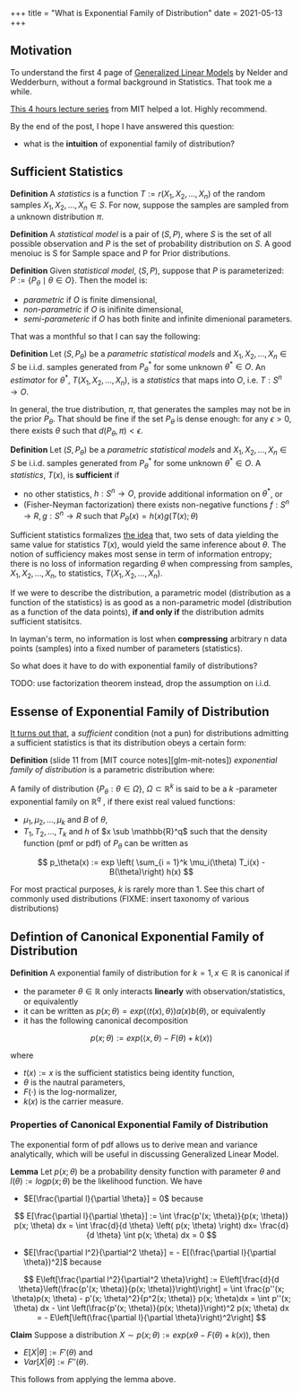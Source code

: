 +++
title = "What is Exponential Family of Distribution"
date = 2021-05-13
+++

## Motivation

To understand the first 4 page of [Generalized Linear Models][glm-paper] by Nelder and Wedderburn, without a formal background in Statistics. That took me a while.

[This 4 hours lecture series][mit-glm-video] from MIT helped a lot. Highly recommend.

By the end of the post, I hope I have answered this question:

- what is the **intuition** of exponential family of distribution?

## Sufficient Statistics

**Definition** A _statistics_ is a function $T := r(X_1, X_2, \ldots, X_n)$ of the random samples $X_1, X_2, \ldots, X_n \in S$. For now, suppose the samples are sampled from a unknown distribution $\pi$.

**Definition** A _statistical model_ is a pair of $(S, P)$, where $S$ is the set of all possible observation and $P$ is the set of probability distribution on $S$. A good menoiuc is S for Sample space and P for Prior distributions.

**Definition** Given _statistical model_, $(S, P)$, suppose that $P$ is parameterized: $P := \{P_\theta \mid \theta \in O\}$. Then the model is:

- _parametric_ if $O$ is finite dimensional,
- _non-parametric_ if $O$ is inifinite dimensional,
- _semi-parameteric_ if $O$ has both finite and infinite dimenional parameters.

That was a monthful so that I can say the following:

**Definition** Let $(S, P_\theta)$ be a _parametric statistical models_ and $X_1, X_2, \ldots, X_n \in S$ be i.i.d. samples generated from $P_\theta^*$ for some unknown $\theta^* \in O$. An _estimator_ for $\theta^*$, $T(X_1, X_2, \ldots, X_n)$, is a _statistics_ that maps into $O$, i.e. $T: S^n \rightarrow O$.

In general, the true distribution, $\pi$, that generates the samples may not be in the prior $P_\theta$. That should be fine if the set $P_\theta$ is dense enough: for any $\epsilon > 0$, there exists $\theta$ such that $d(P_\theta, \pi) < \epsilon$.

**Definition** Let $(S, P_\theta)$ be a _parametric statistical models_ and $X_1, X_2, \ldots, X_n \in S$ be i.i.d. samples generated from $P_\theta^*$ for some unknown $\theta^* \in O$. A _statistics_, $T(x)$, is **sufficient** if

- no other statistics, $h: S^n \rightarrow O$, provide additional information on $\theta^*$, or
- (Fisher-Neyman factorization) there exists non-negative functions $f: S^n \rightarrow R, g: S^n \rightarrow R$ such that $P_\theta(x) = h(x) g(T(x); \theta)$

Sufficient statistics formalizes [the idea][sufficient-statistics] that, two sets of data yielding the same value for statistics $T(x)$, would yield the same inference about $\theta$. The notion of sufficiency makes most sense in term of information entropy; there is no loss of information regarding $\theta$ when compressing from samples, $X_1, X_2, \ldots, X_n$, to statistics, $T(X_1, X_2, \ldots, X_n)$.

If we were to describe the distribution, a parametric model (distribution as a function of the statistics) is as good as a non-parametric model (distribution as a function of the data points), **if and only if** the distribution admits sufficient statisitcs.

In layman's term, no information is lost when **compressing** arbitrary n data points (samples) into a fixed number of parameters (statistics).

So what does it have to do with exponential family of distributions?

TODO: use factorization theorem instead, drop the assumption on i.i.d.

## Essense of Exponential Family of Distribution

[It turns out that][koopman-paper], a _sufficient_ condition (not a pun) for distributions admitting a sufficient statistics is that its distribution obeys a certain form:

**Definition** (slide 11 from [MIT cource notes][glm-mit-notes]) _exponential family of distribution_ is a parametric distribution where:

A family of distribution $\{P_\theta: \theta \in \Omega \}$, $\Omega \subset \mathbb{R}^k$ is said to be a
$k$ -parameter exponential family on $\mathbb{R}^q$ , if there exist real valued
functions:

- $\mu_1, \mu_2, \ldots, \mu_k$ and $B$ of $\theta$,
- $T_1, T_2, \ldots, T_k$ and $h$ of $x \sub \mathbb{R}^q$ such that the density
  function (pmf or pdf) of $P_\theta$ can be written as

$$
p_\theta(x) := exp \left( \sum_{i = 1}^k \mu_i(\theta) T_i(x) - B(\theta)\right) h(x)
$$

For most practical purposes, $k$ is rarely more than 1. See this chart of commonly used distributions (FIXME: insert taxonomy of various distributions)

## Defintion of Canonical Exponential Family of Distribution

**Definition** A exponential family of distribution for $k = 1, x \in \mathbb{R}$ is canonical if

- the parameter $\theta \in \mathbb{R}$ only interacts **linearly** with observation/statistics, or equivalently
- it can be written as $p(x; \theta) = exp(\langle t(x), \theta \rangle) a(x) b(\theta)$, or equivalently
- it has the following canonical decomposition

$$
p(x; \theta) := exp( \langle x, \theta \rangle - F(\theta) + k(x))
$$

where

- $t(x) := x$ is the sufficient statistics being identity function,
- $\theta$ is the nautral parameters,
- $F(\cdot)$ is the log-normalizer,
- $k(x)$ is the carrier measure.

### Properties of Canonical Exponential Family of Distribution

The exponential form of pdf allows us to derive mean and variance analytically, which will be useful in discussing Generalized Linear Model.

**Lemma** Let $p(x; \theta)$ be a probability density function with parameter $\theta$ and $l(\theta) := log p(x; \theta)$ be the likelihood function. We have

- $E[\frac{\partial l}{\partial \theta}] = 0$ because

$$
E[\frac{\partial l}{\partial \theta}] := \int \frac{p'(x; \theta)}{p(x; \theta)} p(x; \theta) dx = \int \frac{d}{d \theta} \left( p(x; \theta) \right) dx= \frac{d}{d \theta} \int p(x; \theta) dx = 0
$$

- $E[\frac{\partial l^2}{\partial^2 \theta}] = - E[(\frac{\partial l}{\partial \theta})^2]$ because

$$
E\left[\frac{\partial l^2}{\partial^2 \theta}\right] := E\left[\frac{d}{d \theta}\left(\frac{p'(x; \theta)}{p(x; \theta)}\right)\right] = \int \frac{p''(x; \theta)p(x; \theta) - p'(x; \theta)^2}{p^2(x; \theta)} p(x; \theta)dx = \int p''(x; \theta) dx - \int \left(\frac{p'(x; \theta)}{p(x; \theta)}\right)^2 p(x; \theta) dx = - E\left[\left(\frac{\partial l}{\partial \theta}\right)^2\right]
$$

**Claim** Suppose a distribution $X \sim p(x ; \theta) := exp (x \theta - F(\theta) + k(x))$, then

- $E[X | \theta] := F'(\theta)$ and
- $Var[X | \theta] := F''(\theta)$.

This follows from applying the lemma above.

[glm-paper]: https://repository.rothamsted.ac.uk/download/25425465aa52d05e1a9e553b2daddeeffe15d0ba40f5f9b8937aaab5c3d29e1d/4410096/Nelder%201972.pdf
[mit-glm-video]: https://www.youtube.com/watch?v=X-ix97pw0xY
[sufficient-statistics]: https://www.math.arizona.edu/~tgk/466/sufficient.pdf
[glm-mit-nodes]: https://ocw.mit.edu/courses/mathematics/18-650-statistics-for-applications-fall-2016/lecture-slides/MIT18_650F16_GLM.pdf
[koopman-paper]: http://www.ams.org/journals/tran/1936-039-03/S0002-9947-1936-1501854-3/S0002-9947-1936-1501854-3.pdf
